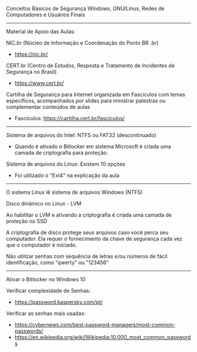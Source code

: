 Conceitos Básicos de Segurança Windows, GNU/Linux, Redes de Computadores e Usuários Finais

---

Material de Apoio das Aulas:

NIC.br (Núcleo de Informação e Coordenação do Ponto BR .br)
 - https://nic.br/

CERT.br (Centro de Estudos, Resposta e Tratamento de Incidentes de Segurança no Brasil)
 - https://www.cert.br/

Cartilha de Segurança para Internet organizada em Fascículos com temas específicos, acompanhados por slides para ministrar palestras ou complementar conteúdos de aulas
 - Fascículos: https://cartilha.cert.br/fasciculos/

---

Sistema de arquivos do Intel: NTFS ou FAT32 (descontinuado)

- Quando é ativado o Bitlocker em sistema Microsoft é criada uma camada de criptografia para proteção.

Sistema de arquivos do Linux: Existem 10 opções

- Foi utilizado o "Ext4" na explicação da aula

---

O sistema Linux lê sistema de arquivos Windows (NTFS)

Disco dinâmico no Linux - LVM

Ao habilitar o LVM e ativando a criptografia é criada uma camada de proteção no SSD

A criptografia de disco protege seus arquivos caso você perca seu computador. Ela requer o fornecimento da chave de segurança cada vez que o computador é iniciado.

Não utilizar senhas com sequência de letras e/ou números de fácil identificação, como "qwerty" ou "123456"

---

Ativar o Bitlocker no Windows 10

Verificar complexidade de Senhas:
 - https://password.kaspersky.com/pt/

Verificar as senhas mais usadas:
 - https://cybernews.com/best-password-managers/most-common-passwords/
 - https://en.wikipedia.org/wiki/Wikipedia:10,000_most_common_passwords
